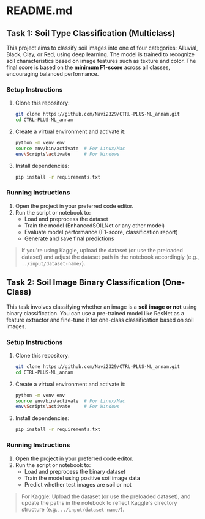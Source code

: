 # README.md

## Task 1: Soil Type Classification (Multiclass)

This project aims to classify soil images into one of four categories: Alluvial, Black, Clay, or Red, using deep learning. The model is trained to recognize soil characteristics based on image features such as texture and color. The final score is based on the **minimum F1-score** across all classes, encouraging balanced performance.

### Setup Instructions

1. Clone this repository:
   ```bash
   git clone https://github.com/Navi2329/CTRL-PLUS-ML_annam.git
   cd CTRL-PLUS-ML_annam
   ```
2. Create a virtual environment and activate it:
   ```bash
   python -m venv env
   source env/bin/activate  # For Linux/Mac
   env\Scripts\activate     # For Windows
   ```
3. Install dependencies:
   ```bash
   pip install -r requirements.txt
   ```

### Running Instructions

1. Open the project in your preferred code editor.
2. Run the script or notebook to:
   - Load and preprocess the dataset
   - Train the model (EnhancedSOILNet or any other model)
   - Evaluate model performance (F1-score, classification report)
   - Generate and save final predictions

> If you're using Kaggle, upload the dataset (or use the preloaded dataset) and adjust the dataset path in the notebook accordingly (e.g., `../input/dataset-name/`).

## Task 2: Soil Image Binary Classification (One-Class)

This task involves classifying whether an image is a **soil image or not** using binary classification. You can use a pre-trained model like ResNet as a feature extractor and fine-tune it for one-class classification based on soil images.

### Setup Instructions

1. Clone this repository:
   ```bash
   git clone https://github.com/Navi2329/CTRL-PLUS-ML_annam.git
   cd CTRL-PLUS-ML_annam
   ```
2. Create a virtual environment and activate it:
   ```bash
   python -m venv env
   source env/bin/activate  # For Linux/Mac
   env\Scripts\activate     # For Windows
   ```
3. Install dependencies:
   ```bash
   pip install -r requirements.txt
   ```

### Running Instructions

1. Open the project in your preferred code editor.
2. Run the script or notebook to:
   - Load and preprocess the binary dataset
   - Train the model using positive soil image data
   - Predict whether test images are soil or not

> For Kaggle: Upload the dataset (or use the preloaded dataset), and update the paths in the notebook to reflect Kaggle's directory structure (e.g., `../input/dataset-name/`).
